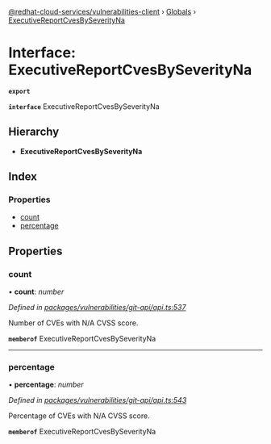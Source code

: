 [@redhat-cloud-services/vulnerabilities-client](../README.md) › [Globals](../globals.md) › [ExecutiveReportCvesBySeverityNa](executivereportcvesbyseverityna.md)

# Interface: ExecutiveReportCvesBySeverityNa

**`export`** 

**`interface`** ExecutiveReportCvesBySeverityNa

## Hierarchy

* **ExecutiveReportCvesBySeverityNa**

## Index

### Properties

* [count](executivereportcvesbyseverityna.md#count)
* [percentage](executivereportcvesbyseverityna.md#percentage)

## Properties

###  count

• **count**: *number*

*Defined in [packages/vulnerabilities/git-api/api.ts:537](https://github.com/RedHatInsights/javascript-clients/blob/master/packages/vulnerabilities/git-api/api.ts#L537)*

Number of CVEs with N/A CVSS score.

**`memberof`** ExecutiveReportCvesBySeverityNa

___

###  percentage

• **percentage**: *number*

*Defined in [packages/vulnerabilities/git-api/api.ts:543](https://github.com/RedHatInsights/javascript-clients/blob/master/packages/vulnerabilities/git-api/api.ts#L543)*

Percentage of CVEs with N/A CVSS score.

**`memberof`** ExecutiveReportCvesBySeverityNa
